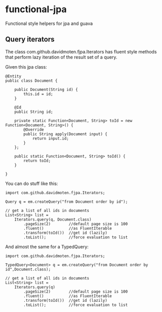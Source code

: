 functional-jpa
==============

Functional style helpers for jpa and guava


Query iterators
------------------

The class com.github.davidmoten.fjpa.Iterators has fluent style methods that perform lazy iteration of the result set of a query.

Given this jpa class:

```
@Entity
public class Document {

	public Document(String id) {
		this.id = id;
	}

	@Id
	public String id;

	private static Function<Document, String> toId = new Function<Document, String>() {
		@Override
		public String apply(Document input) {
			return input.id;
		}
	};

	public static Function<Document, String> toId() {
		return toId;
	}

}
```
You can do stuff like this:

```
import com.github.davidmoten.fjpa.Iterators;

Query q = em.createQuery("from Document order by id");

// get a list of all ids in documents
List<String> list = 
	Iterators.query(q, Document.class)
		.pageSize(2)        //default page size is 100
	    .fluent()           //as FluentIterable
		.transform(toId())  //get id (lazily)
		.toList();          //force evaluation to list
```

And almost the same for a TypedQuery:

```
import com.github.davidmoten.fjpa.Iterators;

TypedQuery<Document> q = em.createQuery("from Document order by id",Document.class);

// get a list of all ids in documents
List<String> list = 
	Iterators.query(q)
		.pageSize(2)        //default page size is 100
	    .fluent()           //as FluentIterable
		.transform(toId())  //get id (lazily)
		.toList();          //force evaluation to list
```